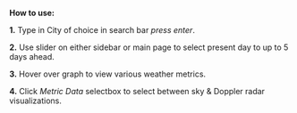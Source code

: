 **How to use:**

**1.** Type in City of choice in search bar *press enter*.

**2.** Use slider on either sidebar or main page to select present day to up to 5 days ahead.

**3.** Hover over graph to view various weather metrics.

**4.** Click *Metric Data* selectbox to select between sky & Doppler radar visualizations.
